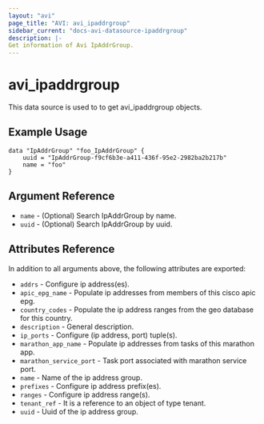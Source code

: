 ```yaml
---
layout: "avi"
page_title: "AVI: avi_ipaddrgroup"
sidebar_current: "docs-avi-datasource-ipaddrgroup"
description: |-
Get information of Avi IpAddrGroup.
---
```


# avi_ipaddrgroup

This data source is used to to get avi_ipaddrgroup objects.

## Example Usage

```hcl
data "IpAddrGroup" "foo_IpAddrGroup" {
    uuid = "IpAddrGroup-f9cf6b3e-a411-436f-95e2-2982ba2b217b"
    name = "foo"
}
```

## Argument Reference

* `name` - (Optional) Search IpAddrGroup by name.
* `uuid` - (Optional) Search IpAddrGroup by uuid.

## Attributes Reference

In addition to all arguments above, the following attributes are exported:

* `addrs` - Configure ip address(es).
* `apic_epg_name` - Populate ip addresses from members of this cisco apic epg.
* `country_codes` - Populate the ip address ranges from the geo database for this country.
* `description` - General description.
* `ip_ports` - Configure (ip address, port) tuple(s).
* `marathon_app_name` - Populate ip addresses from tasks of this marathon app.
* `marathon_service_port` - Task port associated with marathon service port.
* `name` - Name of the ip address group.
* `prefixes` - Configure ip address prefix(es).
* `ranges` - Configure ip address range(s).
* `tenant_ref` - It is a reference to an object of type tenant.
* `uuid` - Uuid of the ip address group.

